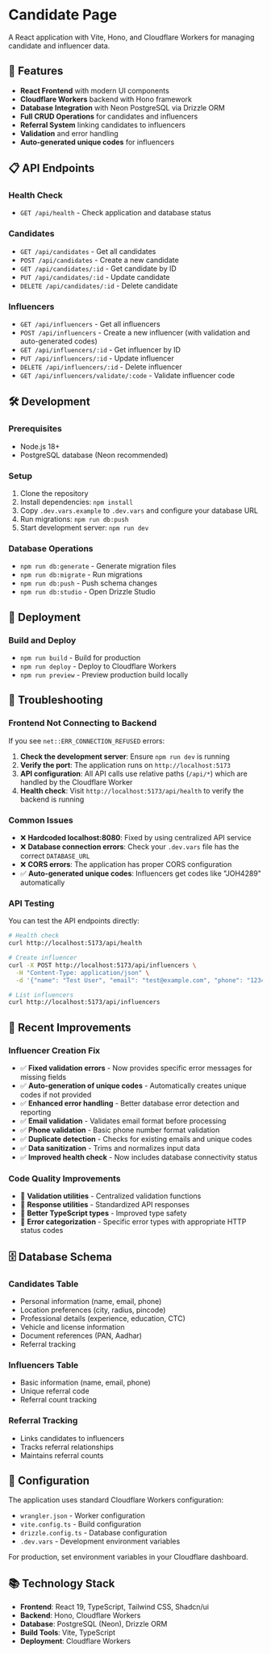 # Candidate Page

A React application with Vite, Hono, and Cloudflare Workers for managing candidate and influencer data.

## 🚀 Features

- **React Frontend** with modern UI components
- **Cloudflare Workers** backend with Hono framework
- **Database Integration** with Neon PostgreSQL via Drizzle ORM
- **Full CRUD Operations** for candidates and influencers
- **Referral System** linking candidates to influencers
- **Validation** and error handling
- **Auto-generated unique codes** for influencers

## 📋 API Endpoints

### Health Check
- `GET /api/health` - Check application and database status

### Candidates
- `GET /api/candidates` - Get all candidates
- `POST /api/candidates` - Create a new candidate
- `GET /api/candidates/:id` - Get candidate by ID
- `PUT /api/candidates/:id` - Update candidate
- `DELETE /api/candidates/:id` - Delete candidate

### Influencers
- `GET /api/influencers` - Get all influencers
- `POST /api/influencers` - Create a new influencer (with validation and auto-generated codes)
- `GET /api/influencers/:id` - Get influencer by ID
- `PUT /api/influencers/:id` - Update influencer
- `DELETE /api/influencers/:id` - Delete influencer
- `GET /api/influencers/validate/:code` - Validate influencer code

## 🛠️ Development

### Prerequisites
- Node.js 18+
- PostgreSQL database (Neon recommended)

### Setup
1. Clone the repository
2. Install dependencies: `npm install`
3. Copy `.dev.vars.example` to `.dev.vars` and configure your database URL
4. Run migrations: `npm run db:push`
5. Start development server: `npm run dev`

### Database Operations
- `npm run db:generate` - Generate migration files
- `npm run db:migrate` - Run migrations
- `npm run db:push` - Push schema changes
- `npm run db:studio` - Open Drizzle Studio

## 🚀 Deployment

### Build and Deploy
- `npm run build` - Build for production
- `npm run deploy` - Deploy to Cloudflare Workers
- `npm run preview` - Preview production build locally

## 🔧 Troubleshooting

### Frontend Not Connecting to Backend
If you see `net::ERR_CONNECTION_REFUSED` errors:

1. **Check the development server**: Ensure `npm run dev` is running
2. **Verify the port**: The application runs on `http://localhost:5173`
3. **API configuration**: All API calls use relative paths (`/api/*`) which are handled by the Cloudflare Worker
4. **Health check**: Visit `http://localhost:5173/api/health` to verify the backend is running

### Common Issues
- ❌ **Hardcoded localhost:8080**: Fixed by using centralized API service
- ❌ **Database connection errors**: Check your `.dev.vars` file has the correct `DATABASE_URL`
- ❌ **CORS errors**: The application has proper CORS configuration
- ✅ **Auto-generated unique codes**: Influencers get codes like "JOH4289" automatically

### API Testing
You can test the API endpoints directly:
```bash
# Health check
curl http://localhost:5173/api/health

# Create influencer
curl -X POST http://localhost:5173/api/influencers \
  -H "Content-Type: application/json" \
  -d '{"name": "Test User", "email": "test@example.com", "phone": "1234567890"}'

# List influencers
curl http://localhost:5173/api/influencers
```

## 📝 Recent Improvements

### Influencer Creation Fix
- ✅ **Fixed validation errors** - Now provides specific error messages for missing fields
- ✅ **Auto-generation of unique codes** - Automatically creates unique codes if not provided
- ✅ **Enhanced error handling** - Better database error detection and reporting
- ✅ **Email validation** - Validates email format before processing
- ✅ **Phone validation** - Basic phone number format validation
- ✅ **Duplicate detection** - Checks for existing emails and unique codes
- ✅ **Data sanitization** - Trims and normalizes input data
- ✅ **Improved health check** - Now includes database connectivity status

### Code Quality Improvements
- 🔧 **Validation utilities** - Centralized validation functions
- 🔧 **Response utilities** - Standardized API responses
- 🔧 **Better TypeScript types** - Improved type safety
- 🔧 **Error categorization** - Specific error types with appropriate HTTP status codes

## 🗄️ Database Schema

### Candidates Table
- Personal information (name, email, phone)
- Location preferences (city, radius, pincode)
- Professional details (experience, education, CTC)
- Vehicle and license information
- Document references (PAN, Aadhar)
- Referral tracking

### Influencers Table
- Basic information (name, email, phone)
- Unique referral code
- Referral count tracking

### Referral Tracking
- Links candidates to influencers
- Tracks referral relationships
- Maintains referral counts

## 🔧 Configuration

The application uses standard Cloudflare Workers configuration:
- `wrangler.json` - Worker configuration
- `vite.config.ts` - Build configuration
- `drizzle.config.ts` - Database configuration
- `.dev.vars` - Development environment variables

For production, set environment variables in your Cloudflare dashboard.

## 📚 Technology Stack

- **Frontend**: React 19, TypeScript, Tailwind CSS, Shadcn/ui
- **Backend**: Hono, Cloudflare Workers
- **Database**: PostgreSQL (Neon), Drizzle ORM
- **Build Tools**: Vite, TypeScript
- **Deployment**: Cloudflare Workers
